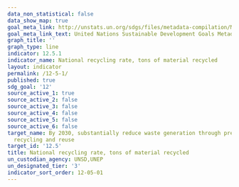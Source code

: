 ```yaml
---
data_non_statistical: false
data_show_map: true
goal_meta_link: http://unstats.un.org/sdgs/files/metadata-compilation/Metadata-Goal-12.pdf
goal_meta_link_text: United Nations Sustainable Development Goals Metadata (pdf 782kB)
graph_title: ''
graph_type: line
indicator: 12.5.1
indicator_name: National recycling rate, tons of material recycled
layout: indicator
permalink: /12-5-1/
published: true
sdg_goal: '12'
source_active_1: true
source_active_2: false
source_active_3: false
source_active_4: false
source_active_5: false
source_active_6: false
target_name: By 2030, substantially reduce waste generation through prevention, reduction,
  recycling and reuse
target_id: '12.5'
title: National recycling rate, tons of material recycled
un_custodian_agency: UNSD,UNEP
un_designated_tier: '3'
indicator_sort_order: 12-05-01
---
```

